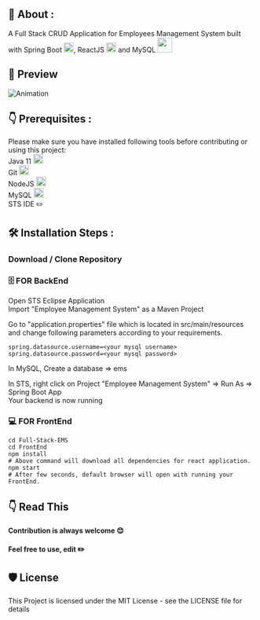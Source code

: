## 📌 About :
A Full Stack CRUD Application for Employees Management System built with Spring Boot <img src="https://emojis.slackmojis.com/emojis/images/1643515009/10387/spring-boot.png?1643515009" width="20"></img>, ReactJS <img src="https://emojis.slackmojis.com/emojis/images/1643514155/1161/react.png?1643514155" width="20"></img> and MySQL <img src="https://emojis.slackmojis.com/emojis/images/1643514462/4439/mysql.png?1643514462" width="30"></img>

## 📸 Preview
![Animation](https://user-images.githubusercontent.com/100275369/195008305-22168bae-747a-43f1-b045-affac4a1ebb7.gif)

## 👇 Prerequisites :
Please make sure you have installed following tools before contributing or using this project:         
Java 11 <img src="https://emojis.slackmojis.com/emojis/images/1643515002/10313/java-logo.png?1643515002" width="20"></img>          
Git <img src="https://emojis.slackmojis.com/emojis/images/1643514760/7685/git.png?1643514760" width="20"></img>                             
NodeJS <img src="https://emojis.slackmojis.com/emojis/images/1643514460/4425/nodejs.png?1643514460" width="20"></img>        
MySQL <img src="https://emojis.slackmojis.com/emojis/images/1643514462/4439/mysql.png?1643514462" width="20"></img>       
STS IDE ✏️              

## 🛠️ Installation Steps :
### Download / Clone Repository
### 🗄️ FOR BackEnd
Open STS Eclipse Application           
Import "Employee Management System" as a Maven Project      

Go to "application.properties" file which is located in src/main/resources           
and change following parameters according to your requirements.             
~~~
spring.datasource.username=<your mysql username>       
spring.datasource.password=<your mysql password>      
~~~
In MySQL, Create a database => ems            
  
In STS, right click on Project "Employee Management System" => Run As => Spring Boot App       
Your backend is now running      
### 💻 FOR FrontEnd
~~~
cd Full-Stack-EMS
cd FrontEnd
npm install   
# Above command will download all dependencies for react application.
npm start    
# After few seconds, default browser will open with running your FrontEnd.    
~~~

## 👇 Read This
#### Contribution is always welcome 😊

#### Feel free to use, edit ✏️

## 🛡️ License
This Project is licensed under the MIT License - see the LICENSE file for details
